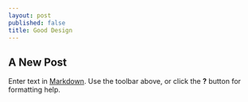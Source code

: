 ```yaml
---
layout: post
published: false
title: Good Design
---
```

## A New Post

Enter text in [Markdown](http://daringfireball.net/projects/markdown/). Use the toolbar above, or click the **?** button for formatting help.
